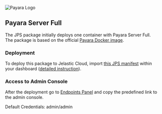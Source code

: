 ![Payara Logo](http://cdn2.hubspot.net/hub/334594/hubfs/Payara_Blog_Images/payara_logo_edited.jpg?t=1464882446136&width=150) 
## Payara Server Full

The JPS package initially deploys one container with Payara Server Full. The package is based on the official [Payara Docker image](https://github.com/payara/docker-payaraserver-full).

### Deployment

To deploy this package to Jelastic  Cloud, import [this JPS manifest](../../raw/master/payara-server-full/manifest.jps) within your dashboard ([detailed instruction](https://docs.jelastic.com/environment-export-import#import)).

### Access to Admin Console 
After the deployment go to [Endpoints Panel](https://docs.jelastic.com/endpoints) and copy the predefined link to the admin console.  

Default Credentials: admin/admin
